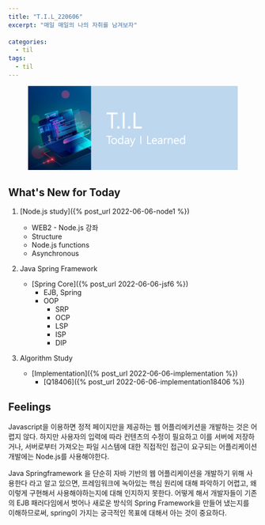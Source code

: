 ```yaml
---
title: "T.I.L_220606"
excerpt: "매일 매일의 나의 자취를 남겨보자"

categories:
  - til
tags:
  - til
---
```

<figure>
    <img src="/assets/images/til_image.png">
</figure>

## What's New for Today     
1. [Node.js study]({% post_url 2022-06-06-node1 %})
    - WEB2 - Node.js 강좌
    - Structure
    - Node.js functions
    - Asynchronous

2. Java Spring Framework
    - [Spring Core]({% post_url 2022-06-06-jsf6 %})
        - EJB, Spring
        - OOP
            - SRP
            - OCP
            - LSP
            - ISP
            - DIP 

3. Algorithm Study
    - [Implementation]({% post_url 2022-06-06-implementation %})
        - [Q18406]({% post_url 2022-06-06-implementation18406 %})

## Feelings
Javascript을 이용하면 정적 페이지만을 제공하는 웹 어플리에키션을 개발하는 것은 어렵지 않다. 하지만 사용자의 입력에 따라 컨텐츠의 수정이 필요하고 이를 서버에 저장하거나, 서버로부터 가져오는 파일 시스템에 대한 직접적인 접근이 요구되는 어플리케이션 개발에는 Node.js를 사용해야한다.

Java Springframework 을 단순히 자바 기반의 웹 어플리케이션을 개발하기 위해 사용한다 라고 알고 있으면, 프레임워크에 녹아있는 핵심 원리에 대해 파악하기 어렵고, 왜 이렇게 구현해서 사용해야하는지에 대해 인지하지 못한다. 어떻게 해서 개발자들이 기존의 EJB 패러다임에서 벗어나 새로운 방식의 Spring Framework을 만들어 냈는지를 이해하므로써, spring이 가지는 궁극적인 목표에 대해서 아는 것이 중요하다.






